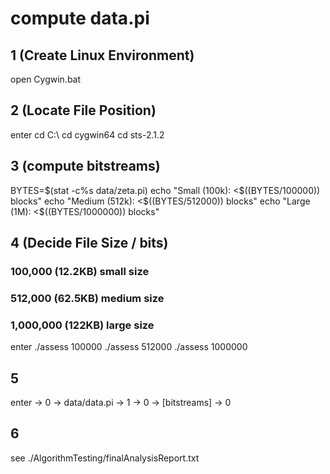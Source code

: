 # compute data.pi

## 1 (Create Linux Environment)
open Cygwin.bat

## 2 (Locate File Position)
enter
cd C:\\
cd cygwin64
cd sts-2.1.2

## 3 (compute bitstreams)
BYTES=$(stat -c%s data/zeta.pi)
echo "Small (100k):  <$((BYTES/100000)) blocks"
echo "Medium (512k): <$((BYTES/512000)) blocks"
echo "Large (1M):    <$((BYTES/1000000)) blocks"

## 4 (Decide File Size / bits)
### 100,000 (12.2KB)  small size
### 512,000 (62.5KB)  medium size
### 1,000,000 (122KB) large size
enter 
./assess 100000
./assess 512000
./assess 1000000

## 5
enter 
-> 0 
-> data/data.pi 
-> 1 
-> 0 
-> [bitstreams] 
-> 0

## 6
see ./AlgorithmTesting/finalAnalysisReport.txt

